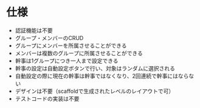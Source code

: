 # 仕様
- 認証機能は不要
- グループ・メンバーのCRUD
- グループにメンバーを所属させることができる
- メンバーは複数のグループに所属させることができる
- 幹事は1グループにつき一人まで設定できる
- 幹事の設定は自動設定ボタンで行い、対象はランダムに選択される
- 自動設定の際に現在の幹事は幹事ではなくなり、2回連続で幹事にはならない
- デザインは不要（scaffoldで生成されたレベルのレイアウトで可）
- テストコードの実装は不要